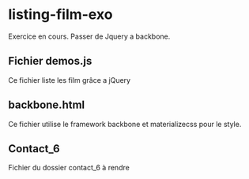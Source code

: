 # listing-film-exo
Exercice en cours. Passer de Jquery a backbone.

## Fichier demos.js
Ce fichier liste les film grâce a jQuery

## backbone.html
Ce fichier utilise le framework backbone et materializecss pour le style. 

## Contact_6
Fichier du dossier contact_6 à rendre
